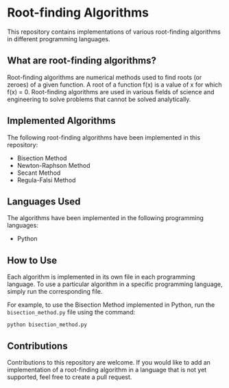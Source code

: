 # Root-finding Algorithms

This repository contains implementations of various root-finding algorithms in different programming languages.

## What are root-finding algorithms?

Root-finding algorithms are numerical methods used to find roots (or zeroes) of a given function. A root of a function f(x) is a value of x for which f(x) = 0. Root-finding algorithms are used in various fields of science and engineering to solve problems that cannot be solved analytically.

## Implemented Algorithms

The following root-finding algorithms have been implemented in this repository:

- Bisection Method
- Newton-Raphson Method
- Secant Method
- Regula-Falsi Method
<!-- - Brent's Method -->

## Languages Used

The algorithms have been implemented in the following programming languages:

- Python
<!-- - C++
- Java
- MATLAB
- JavaScript
- Julia -->

## How to Use

Each algorithm is implemented in its own file in each programming language. To use a particular algorithm in a specific programming language, simply run the corresponding file.

For example, to use the Bisection Method implemented in Python, run the `bisection_method.py` file using the command:

```
python bisection_method.py
```

## Contributions

Contributions to this repository are welcome. If you would like to add an implementation of a root-finding algorithm in a language that is not yet supported, feel free to create a pull request.
